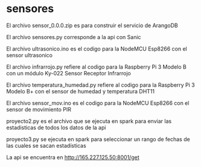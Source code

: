 # sensores
El archivo sensor_0.0.0.zip es para construir el servicio de ArangoDB

El archivo sensores.py corresponde a la api con Sanic

El archivo ultrasonico.ino es el codigo para la NodeMCU Esp8266 con el sensor ultrasonico

El archivo infrarrojo.py refiere al codigo para la Raspberry Pi 3 Modelo B con un módulo Ky-022 Sensor Receptor Infrarrojo

El archivo temperatura_humedad.py refiere al codigo para la Raspberry Pi 3 Modelo B+ con el sensor de humedad y temperatura DHT11

El archivo sensor_mov.ino es el codigo para la NodeMCU Esp8266 con el sensor de movimiento PIR

proyecto2.py es el archivo que se ejecuta en spark para enviar las estadisticas de todos los datos de la api

proyecto3.py se ejecuta en spark para seleccionar un rango de fechas de las cuales se sacan estadísticas 

La api se encuentra en http://165.227.125.50:8001/get
